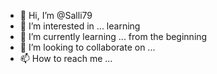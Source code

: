 - 👋 Hi, I’m @Salli79
- 👀 I’m interested in ... learning 
- 🌱 I’m currently learning ... from the beginning
- 💞️ I’m looking to collaborate on ...
- 📫 How to reach me ...

<!---
Salli79/Salli79 is a ✨ special ✨ repository because its `README.md` (this file) appears on your GitHub profile.
You can click the Preview link to take a look at your changes.
--->
